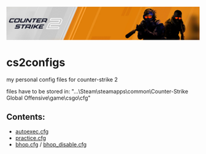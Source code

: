 <p align="center">
  <kbd><img src="https://github.com/frostgod1337/cs2configs/blob/main/cs2_banner.PNG" alt="cs2_banner"></kbd>
</p>

# cs2configs
my personal config files for counter-strike 2

files have to be stored in: "...\Steam\steamapps\common\Counter-Strike Global Offensive\game\csgo\cfg" 


## Contents:

<ul>
  <li><a href="https://github.com/frostgod1337/cs2configs/blob/main/autoexec.cfg">autoexec.cfg</a></li>
  <li><a href="https://github.com/frostgod1337/cs2configs/blob/main/practice.cfg">practice.cfg</a></li>
  <li>
    <a href="https://github.com/frostgod1337/cs2configs/blob/main/bhop.cfg">bhop.cfg</a> /
    <a href="https://github.com/frostgod1337/cs2configs/blob/main/bhop_disable.cfg">bhop_disable.cfg</a>
  </li>
</ul>

